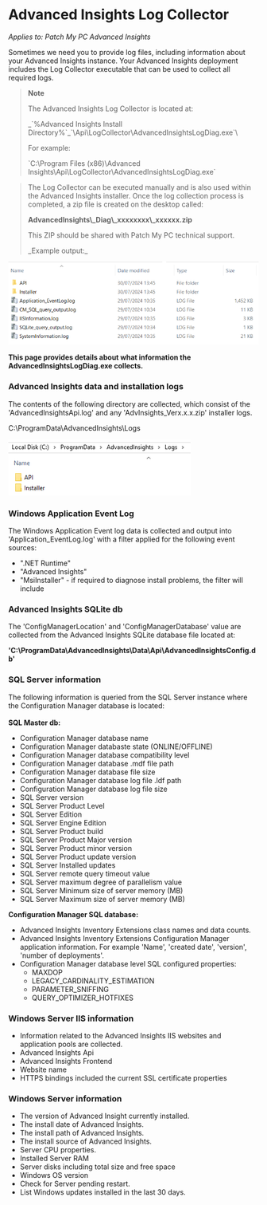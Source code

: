 # Advanced Insights Log Collector

_Applies to: Patch My PC Advanced Insights_

Sometimes we need you to provide log files, including information about your Advanced Insights instance. Your Advanced Insights deployment includes the Log Collector executable that can be used to collect all required logs.

<blockquote class="wp-block-quote">
<p><strong>Note</strong></p>
<p>The Advanced Insights Log Collector is located at:</p>
<p>_`%Advanced Insights Install Directory%`_`\Api\LogCollector\AdvancedInsightsLogDiag.exe`\</p>
<p>For example:</p>
<p>`C:\Program Files (x86)\Advanced Insights\Api\LogCollector\AdvancedInsightsLogDiag.exe`</p>
</blockquote>

<blockquote class="wp-block-quote">
<p>The Log Collector can be executed manually and is also used within the Advanced Insights installer. Once the log collection process is completed, a zip file is created on the desktop called:</p>
<p><strong>AdvancedInsights\_Diag\_xxxxxxxx\_xxxxxx.zip</strong></p>
<p>This ZIP should be shared with Patch My PC technical support.</p>
<p>_Example output:_</p>
</blockquote>

![](/_images/image-(1926).png "Advanced Insights log collection output.")

<strong>This page provides details about what information the AdvancedInsightsLogDiag.exe collects.</strong>

### Advanced Insights data and installation logs

The contents of the following directory are collected, which consist of the 'AdvancedInsightsApi.log' and any 'AdvInsights\_Verx.x.x.zip' installer logs.

C:\ProgramData\AdvancedInsights\Logs

![](/_images/image-(1924).png "Advanced Insights default logging directory")

### Windows Application Event Log

The Windows Application Event log data is collected and output into 'Application\_EventLog.log' with a filter applied for the following event sources:

* ".NET Runtime"&#x20;
* "Advanced Insights"
* "MsiInstaller" - if required to diagnose install problems, the filter will include&#x20;

### Advanced Insights SQLite db

The 'ConfigManagerLocation' and 'ConfigManagerDatabase' value are collected from the Advanced Insights SQLite database file located at:

<strong>'C:\ProgramData\AdvancedInsights\Data\Api\AdvancedInsightsConfig.db'</strong>

### SQL Server information

The following information is queried from the SQL Server instance where the Configuration Manager database is located:\
\
<strong>SQL Master db:</strong>

* Configuration Manager database name
* &#x20;Configuration Manager databaste state (ONLINE/OFFLINE)
* Configuration Manager database compatibility level
* Configuration Manager database .mdf file path
* Configuration Manager database file size
* Configuration Manager database log file .ldf path
* Configuration Manager database log file size
* SQL Server version
* SQL Server Product Level
* SQL Server Edition
* SQL Server Engine Edition
* SQL Server Product build
* SQL Server Product Major version
* SQL Server Product minor version
* SQL Server Product update version
* SQL Server Installed updates
* SQL Server remote query timeout value
* SQL Server maximum degree of parallelism value
* SQL Server Minimum size of server memory (MB)
* SQL Server Maximum size of server memory (MB)

<strong>Configuration Manager SQL database:</strong>

* Advanced Insights Inventory Extensions class names and data counts.
* Advanced Insights Inventory Extensions Configuration Manager application information. For    example 'Name', 'created date', 'version', 'number of deployments'.
* Configuration Manager database level SQL configured properties:
  * MAXDOP
  * LEGACY\_CARDINALITY\_ESTIMATION
  * PARAMETER\_SNIFFING
  * QUERY\_OPTIMIZER\_HOTFIXES

### Windows Server IIS information

* Information related to the Advanced Insights IIS websites and application pools are collected.
* Advanced Insights Api
* Advanced Insights Frontend
* Website name
* HTTPS bindings included the current SSL certificate properties

### Windows Server information

* The version of Advanced Insight currently installed.
* The install date of Advanced Insights.
* The install path of Advanced Insights.
* The install source of Advanced Insights.
* Server CPU properties.
* Installed Server RAM
* Server disks including total size and free space
* Windows OS version
* Check for Server pending restart.
* List Windows updates installed in the last 30 days.